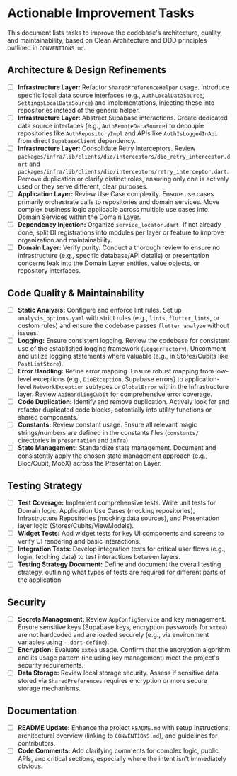 # Actionable Improvement Tasks

This document lists tasks to improve the codebase's architecture, quality, and maintainability, based on Clean Architecture and DDD principles outlined in `CONVENTIONS.md`.

## Architecture & Design Refinements

*   [ ] **Infrastructure Layer:** Refactor `SharedPreferenceHelper` usage. Introduce specific local data source interfaces (e.g., `AuthLocalDataSource`, `SettingsLocalDataSource`) and implementations, injecting these into repositories instead of the generic helper.
*   [ ] **Infrastructure Layer:** Abstract Supabase interactions. Create dedicated data source interfaces (e.g., `AuthRemoteDataSource`) to decouple repositories like `AuthRepositoryImpl` and APIs like `AuthIsLoggedInApi` from direct `SupabaseClient` dependency.
*   [ ] **Infrastructure Layer:** Consolidate Retry Interceptors. Review `packages/infra/lib/clients/dio/interceptors/dio_retry_interceptor.dart` and `packages/infra/lib/clients/dio/interceptors/retry_interceptor.dart`. Remove duplication or clarify distinct roles, ensuring only one is actively used or they serve different, clear purposes.
*   [ ] **Application Layer:** Review Use Case complexity. Ensure use cases primarily orchestrate calls to repositories and domain services. Move complex business logic applicable across multiple use cases into Domain Services within the Domain Layer.
*   [ ] **Dependency Injection:** Organize `service_locator.dart`. If not already done, split DI registrations into modules per layer or feature to improve organization and maintainability.
*   [ ] **Domain Layer:** Verify purity. Conduct a thorough review to ensure no infrastructure (e.g., specific database/API details) or presentation concerns leak into the Domain Layer entities, value objects, or repository interfaces.

## Code Quality & Maintainability

*   [ ] **Static Analysis:** Configure and enforce lint rules. Set up `analysis_options.yaml` with strict rules (e.g., `lints`, `flutter_lints`, or custom rules) and ensure the codebase passes `flutter analyze` without issues.
*   [ ] **Logging:** Ensure consistent logging. Review the codebase for consistent use of the established logging framework (`LoggerFactory`). Uncomment and utilize logging statements where valuable (e.g., in Stores/Cubits like `PostListStore`).
*   [ ] **Error Handling:** Refine error mapping. Ensure robust mapping from low-level exceptions (e.g., `DioException`, Supabase errors) to application-level `NetworkException` subtypes or `GlobalError` within the Infrastructure layer. Review `ApiHandlingCubit` for comprehensive error coverage.
*   [ ] **Code Duplication:** Identify and remove duplication. Actively look for and refactor duplicated code blocks, potentially into utility functions or shared components.
*   [ ] **Constants:** Review constant usage. Ensure all relevant magic strings/numbers are defined in the constants files (`constants/` directories in `presentation` and `infra`).
*   [ ] **State Management:** Standardize state management. Document and consistently apply the chosen state management approach (e.g., Bloc/Cubit, MobX) across the Presentation Layer.

## Testing Strategy

*   [ ] **Test Coverage:** Implement comprehensive tests. Write unit tests for Domain logic, Application Use Cases (mocking repositories), Infrastructure Repositories (mocking data sources), and Presentation layer logic (Stores/Cubits/ViewModels).
*   [ ] **Widget Tests:** Add widget tests for key UI components and screens to verify UI rendering and basic interactions.
*   [ ] **Integration Tests:** Develop integration tests for critical user flows (e.g., login, fetching data) to test interactions between layers.
*   [ ] **Testing Strategy Document:** Define and document the overall testing strategy, outlining what types of tests are required for different parts of the application.

## Security

*   [ ] **Secrets Management:** Review `AppConfigService` and key management. Ensure sensitive keys (Supabase keys, encryption passwords for `xxtea`) are not hardcoded and are loaded securely (e.g., via environment variables using `--dart-define`).
*   [ ] **Encryption:** Evaluate `xxtea` usage. Confirm that the encryption algorithm and its usage pattern (including key management) meet the project's security requirements.
*   [ ] **Data Storage:** Review local storage security. Assess if sensitive data stored via `SharedPreferences` requires encryption or more secure storage mechanisms.

## Documentation

*   [ ] **README Update:** Enhance the project `README.md` with setup instructions, architectural overview (linking to `CONVENTIONS.md`), and guidelines for contributors.
*   [ ] **Code Comments:** Add clarifying comments for complex logic, public APIs, and critical sections, especially where the intent isn't immediately obvious.
